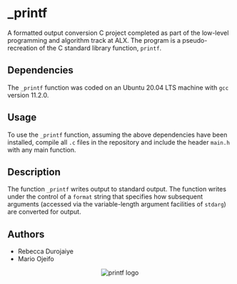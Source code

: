 # _printf

A formatted output conversion C project completed as part of the low-level
programming and algorithm track at ALX. The program is a pseudo-
recreation of the C standard library function, `printf`.

## Dependencies

The `_printf` function was coded on an Ubuntu 20.04 LTS machine with `gcc` version 11.2.0.

## Usage

To use the `_printf` function, assuming the above dependencies have been installed, compile all `.c` files in the repository and include the header `main.h` with any main function.

## Description

The function `_printf` writes output to standard output. The function writes
under the control of a `format` string that specifies how subsequent arguments
(accessed via the variable-length argument facilities of `stdarg`) are
converted for output.

## Authors

* Rebecca Durojaiye
* Mario Ojeifo


<p align="center">
  <img src="https://i.ibb.co/FJyysxq/printf.png" alt="printf logo">
</p>
